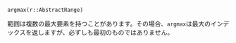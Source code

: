 ```
argmax(r::AbstractRange)
```

範囲は複数の最大要素を持つことがあります。その場合、`argmax`は最大のインデックスを返しますが、必ずしも最初のものではありません。
